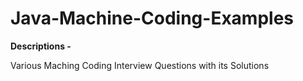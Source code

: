 # Java-Machine-Coding-Examples

**Descriptions -**

Various Maching Coding Interview Questions with its Solutions
